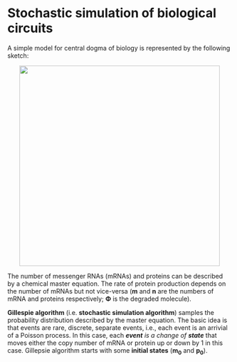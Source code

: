 # Stochastic simulation of biological circuits
A simple model for central dogma of biology is represented by the following sketch:
<p align="center">
  <img 
    width="450"
    src="https://github.com/ManuelaCarriero/protein-synthesis-modeling/blob/main/Images/simplest_protein_synthesis_model_.jpg"
  >
</p>

The number of messenger RNAs (mRNAs) and proteins can be described by a chemical master equation. The rate of protein production depends on the number of mRNAs but not vice-versa (**m** and **n** are the numbers of mRNA and proteins respectively; **Φ** is the degraded molecule).

**Gillespie algorithm** (i.e. **stochastic simulation algorithm**) samples the probability distribution described by the master equation. The basic idea is that events are rare, discrete, separate events, i.e., each event is an arrivial of a Poisson process. In this case, each ***event** is a change of **state*** that moves either the copy number of mRNA or protein up or down by 1 in this case. Gillepsie algorithm starts with some **initial states** (**m<sub>0</sub>** and **p<sub>0</sub>**).
